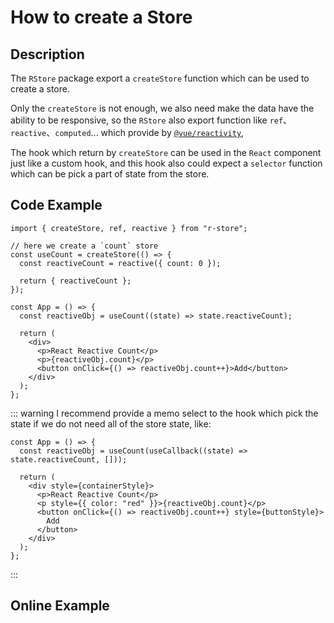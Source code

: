 # How to create a Store

## Description

The `RStore` package export a `createStore` function which can be used to create a store.

Only the `createStore` is not enough, we also need make the data have the ability to be responsive, so the `RStore` also export function like `ref`、`reactive`、`computed`... which provide by [`@vue/reactivity`](https://www.npmjs.com/package/@vue/reactivity),

The hook which return by `createStore` can be used in the `React` component just like a custom hook, and this hook also could expect a `selector` function which can be pick a part of state from the store.

## Code Example

```tsx
import { createStore, ref, reactive } from "r-store";

// here we create a `count` store
const useCount = createStore(() => {
  const reactiveCount = reactive({ count: 0 });

  return { reactiveCount };
});

const App = () => {
  const reactiveObj = useCount((state) => state.reactiveCount);

  return (
    <div>
      <p>React Reactive Count</p>
      <p>{reactiveObj.count}</p>
      <button onClick={() => reactiveObj.count++}>Add</button>
    </div>
  );
};
```

::: warning
I recommend provide a memo select to the hook which pick the state if we do not need all of the store state, like:

```tsx
const App = () => {
  const reactiveObj = useCount(useCallback((state) => state.reactiveCount, []));

  return (
    <div style={containerStyle}>
      <p>React Reactive Count</p>
      <p style={{ color: "red" }}>{reactiveObj.count}</p>
      <button onClick={() => reactiveObj.count++} style={buttonStyle}>
        Add
      </button>
    </div>
  );
};
```

:::

## Online Example

<script setup>
  import Create from '@theme/components/create.vue'
</script>

<Create />
